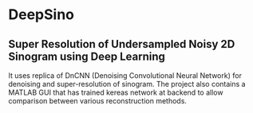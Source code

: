# DeepSino
## Super Resolution of Undersampled Noisy 2D Sinogram using Deep Learning
It uses replica of DnCNN (Denoising Convolutional Neural Network) for denoising and super-resolution of sinogram. The project also contains a MATLAB GUI that has trained kereas network at backend to allow comparison between various reconstruction methods.
